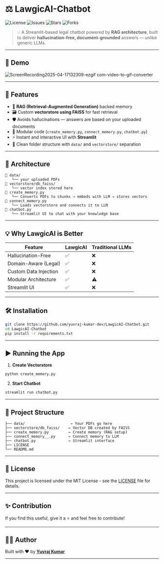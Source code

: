 
# ⚖️ LawgicAI-Chatbot

![License](https://img.shields.io/github/license/yuvraj-kumar-dev/LawgicAI-Chatbot)
![Issues](https://img.shields.io/github/issues/yuvraj-kumar-dev/LawgicAI-Chatbot)
![Stars](https://img.shields.io/github/stars/yuvraj-kumar-dev/LawgicAI-Chatbot)
![Forks](https://img.shields.io/github/forks/yuvraj-kumar-dev/LawgicAI-Chatbot)

> 💡 A Streamlit-based legal chatbot powered by **RAG architecture**, built to deliver **hallucination-free, document-grounded** answers — unlike generic LLMs.

---

## 📸 Demo

![ScreenRecording2025-04-17132309-ezgif com-video-to-gif-converter](https://github.com/user-attachments/assets/ac0ab0e2-e099-450d-8811-169bf86aa9ed)

---

## 🚀 Features

- 🧠 **RAG (Retrieval-Augmented Generation)** backed memory
- 🗃️ Custom **vectorstore using FAISS** for fast retrieval
- 🛡️ Avoids hallucinations — answers are based on your uploaded documents
- 🧩 Modular code (`create_memory.py`, `connect_memory.py`, `chatbot.py`)
- ⚡ Instant and interactive UI with **Streamlit**
- 📁 Clean folder structure with `data/` and `vectorstore/` separation

---

## 🧠 Architecture

```plaintext
📁 data/
   └── your uploaded PDFs
📁 vectorstore/db_faiss/
   └── vector index stored here
📄 create_memory.py
   └── Converts PDFs to chunks → embeds with LLM → stores vectors
📄 connect_memory.py
   └── Loads vectorstore and connects it to LLM
📄 chatbot.py
   └── Streamlit UI to chat with your knowledge base
```

---

## 💡 Why LawgicAI is Better

| Feature | LawgicAI | Traditional LLMs |
|--------|----------|------------------|
| Hallucination-Free | ✅ | ❌ |
| Domain-Aware (Legal) | ✅ | ❌ |
| Custom Data Injection | ✅ | ❌ |
| Modular Architecture | ✅ | ⚠️ |
| Streamlit UI | ✅ | ❌ |

---

## 🛠️ Installation

```bash
git clone https://github.com/yuvraj-kumar-dev/LawgicAI-Chatbot.git
cd LawgicAI-Chatbot
pip install -r requirements.txt
```

---

## ▶️ Running the App

1. **Create Vectorstore**
```bash
python create_memory.py
```

2. **Start Chatbot**
```bash
streamlit run chatbot.py
```

---

## 📂 Project Structure

```
├── data/                     ← Your PDFs go here
├── vectorstore/db_faiss/    ← Vector DB created by FAISS
├── create_memory.py         ← Create memory (RAG setup)
├── connect_memory__.py      ← Connect memory to LLM
├── chatbot.py               ← Streamlit interface
├── LICENSE
└── README.md
```

---

## 📃 License

This project is licensed under the MIT License - see the [LICENSE](LICENSE) file for details.

---

## ✨ Contribution

If you find this useful, give it a ⭐ and feel free to contribute!

---

## 👨‍💻 Author

Built with ❤️ by [**Yuvraj Kumar**](https://github.com/yuvraj-kumar-dev)

---
